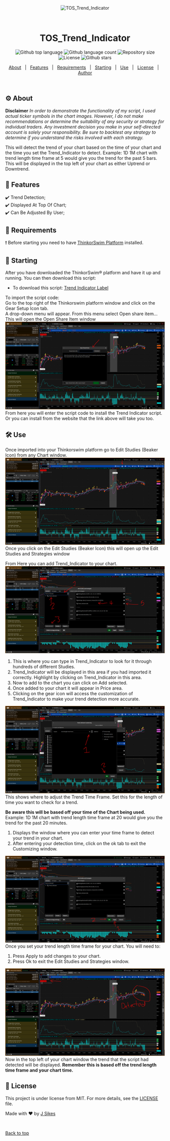 <div align="center" id="top"> 
  <img src="./.github/app.gif" alt="TOS_Trend_Indicator" />

  &#xa0;

  <!-- <a href="https://tos_trend_indicator.netlify.app">Demo</a> -->
</div>

<h1 align="center">TOS_Trend_Indicator</h1>

<p align="center">
  <img alt="Github top language" src="https://img.shields.io/github/languages/top/TechRancher/tos_trend_indicator?color=56BEB8">

  <img alt="Github language count" src="https://img.shields.io/github/languages/count/TechRancher/tos_trend_indicator?color=56BEB8">

  <img alt="Repository size" src="https://img.shields.io/github/repo-size/TechRancher/tos_trend_indicator?color=56BEB8">

  <img alt="License" src="https://img.shields.io/github/license/TechRancher/tos_trend_indicator?color=56BEB8">

  <!-- <img alt="Github issues" src="https://img.shields.io/github/issues/TechRancher/tos_trend_indicator?color=56BEB8" /> -->

  <!-- <img alt="Github forks" src="https://img.shields.io/github/forks/TechRancher/tos_trend_indicator?color=56BEB8" /> -->

  <img alt="Github stars" src="https://img.shields.io/github/stars/TechRancher/tos_trend_indicator?color=56BEB8" />
</p>

<!-- Status -->

<!-- <h4 align="center"> 
	🚧  TOS_Trend_Indicator 🚀 Under construction...  🚧
</h4> 

<hr> -->

<p align="center">
  <a href="#gear-about">About</a> &#xa0; | &#xa0; 
  <a href="#newspaper-features">Features</a> &#xa0; | &#xa0;
  <a href="#scroll-requirements">Requirements</a> &#xa0; | &#xa0;
  <a href="#running-starting">Starting</a> &#xa0; | &#xa0;
  <a href="#hammer_and_wrench-use">Use</a> &#xa0; | &#xa0;
  <a href="#memo-license">License</a> &#xa0; | &#xa0;
  <a href="https://github.com/TechRancher" target="_blank">Author</a>
</p>

<br>

## :gear: About ##

**Disclaimer**  _In order to demonstrate the functionality of my script, I used actual ticker symbols in the chart images. However, I do not make recommendations or determine the suitability of any security or strategy for individual traders. Any investment decision you make in your self-directed account is solely your responsibility. Be sure to backtest any strategy to determine if you understand the risks involved with each strategy._  

This will detect the trend of your chart based on the time of your chart and the time you set the Trend_Indicator to detect. Example: 1D 1M chart with trend length time frame at 5 would give you the trend for the past 5 bars. This will be displayed in the top left of your chart as either Uptrend or Downtrend.  

## :newspaper: Features ##

:heavy_check_mark: Trend Detection;\
:heavy_check_mark: Displayed At Top Of Chart;\
:heavy_check_mark: Can Be Adjusted By User;

## :scroll: Requirements ##

:exclamation: Before starting you need to have [ThinkorSwim Platform](https://tdameritrade.com/tools-and-platforms.page) installed.  

## :running: Starting ##

After you have downloaded the ThinkorSwim:registered: platform and have it up and running. You can then download this script:  

- To download this script: [Trend Indicator Label](http://tos.mx/3VcwV4A)  

To import the script code:  
Go to the top right of the Thinkorswim platform window and click on the Gear Setup Icon tab.  
A drop-down menu will appear. From this menu select Open share item...  
This will open the Open Share Item window
![Image of Open Share Item](Images/Open_Shared.jpg)  
From here you will enter the script code to install the Trend Indicator script.  Or you can install from the website that the link above will take you too.
  
## :hammer_and_wrench: Use ##  

Once imported into your Thinkorswim platform go to Edit Studies (Beaker Icon) from any Chart window.
![Image of Beaker Icon](Images/Beaker_Icon.jpg)  
Once you click on the Edit Studies (Beaker Icon) this will open up the Edit Studies and Strategies window

From Here you can add Trend_Indicator to your chart.
![Image of Edit Studies](Images/Steps_To_Apply.jpg)

1. This is where you can type in Trend_Indicator to look for it through hundreds of different Studies.
2. Trend_Indicator will be displayed in this area if you had imported it correctly. Highlight by clicking on Trend_Indicator in this area.
3. Now to add to the chart you can click on Add selected.
4. Once added to your chart it will appear in Price area.
5. Clicking on the gear icon will access the customization of Trend_Indicator to make your trend detection more accurate.

![Image of Customizing](Images/Customizing.jpg)
This shows where to adjust the Trend Time Frame.
Set this for the length of time you want to check for a trend.  

**Be aware this will be based off your time of the Chart being used.** Example: 1D 1M chart with trend length time frame at 20 would give you the trend for the past 20 minutes.  

1. Displays the window where you can enter your time frame to detect your trend in your chart.
2. After entering your detection time, click on the ok tab to exit the Customizing window.  

![Image of Edit Studies](Images/Steps_To_Apply2.jpg)
Once you set your trend length time frame for your chart. You will need to:

1. Press Apply to add changes to your chart.
2. Press Ok to exit the Edit Studies and Strategies window.  

![Image of Trend detected](Images/Trend_Detected.jpg)
Now in the top left of your chart window the trend that the script had detected will be displayed.  **Remember this is based off the trend length time frame and your chart time.**

## :memo: License ##

This project is under license from MIT. For more details, see the [LICENSE](LICENSE.md) file.


Made with :heart: by <a href="https://github.com/TechRancher" target="_blank">J Sikes</a>

&#xa0;

<a href="#top">Back to top</a>
